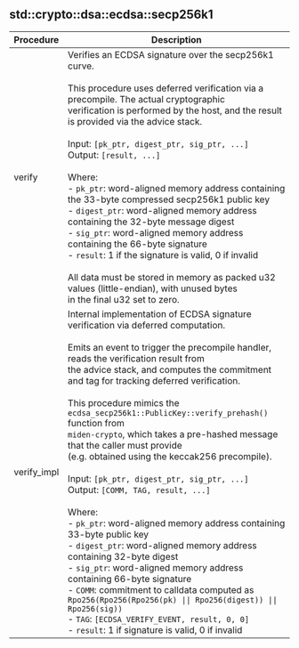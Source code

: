 
## std::crypto::dsa::ecdsa::secp256k1
| Procedure | Description |
| ----------- | ------------- |
| verify | Verifies an ECDSA signature over the secp256k1 curve.<br /><br />This procedure uses deferred verification via a precompile. The actual cryptographic<br />verification is performed by the host, and the result is provided via the advice stack.<br /><br />Input: `[pk_ptr, digest_ptr, sig_ptr, ...]`<br />Output: `[result, ...]`<br /><br />Where:<br />- `pk_ptr`: word-aligned memory address containing the 33-byte compressed secp256k1 public key<br />- `digest_ptr`: word-aligned memory address containing the 32-byte message digest<br />- `sig_ptr`: word-aligned memory address containing the 66-byte signature<br />- `result`: 1 if the signature is valid, 0 if invalid<br /><br />All data must be stored in memory as packed u32 values (little-endian), with unused bytes<br />in the final u32 set to zero.<br /> |
| verify_impl | Internal implementation of ECDSA signature verification via deferred computation.<br /><br />Emits an event to trigger the precompile handler, reads the verification result from<br />the advice stack, and computes the commitment and tag for tracking deferred verification.<br /><br />This procedure mimics the `ecdsa_secp256k1::PublicKey::verify_prehash()` function from<br />`miden-crypto`, which takes a pre-hashed message that the caller must provide<br />(e.g. obtained using the keccak256 precompile).<br /><br />Input: `[pk_ptr, digest_ptr, sig_ptr, ...]`<br />Output: `[COMM, TAG, result, ...]`<br /><br />Where:<br />- `pk_ptr`: word-aligned memory address containing 33-byte public key<br />- `digest_ptr`: word-aligned memory address containing 32-byte digest<br />- `sig_ptr`: word-aligned memory address containing 66-byte signature<br />- `COMM`: commitment to calldata computed as<br />`Rpo256(Rpo256(Rpo256(pk) \|\| Rpo256(digest)) \|\| Rpo256(sig))`<br />- `TAG`: `[ECDSA_VERIFY_EVENT, result, 0, 0]`<br />- `result`: 1 if signature is valid, 0 if invalid<br /> |

